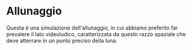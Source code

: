 # Allunaggio
Questa è una simulazione dell'allunaggio, in cui abbiamo preferito far prevalere il lato videoludico, caratterizzata da questo razzo spaziale che deve atterrare in un punto preciso della luna.
